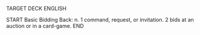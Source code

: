 TARGET DECK
ENGLISH

START
Basic
Bidding
Back: n. 1 command, request, or invitation. 2 bids at an auction or in a card-game.
END
